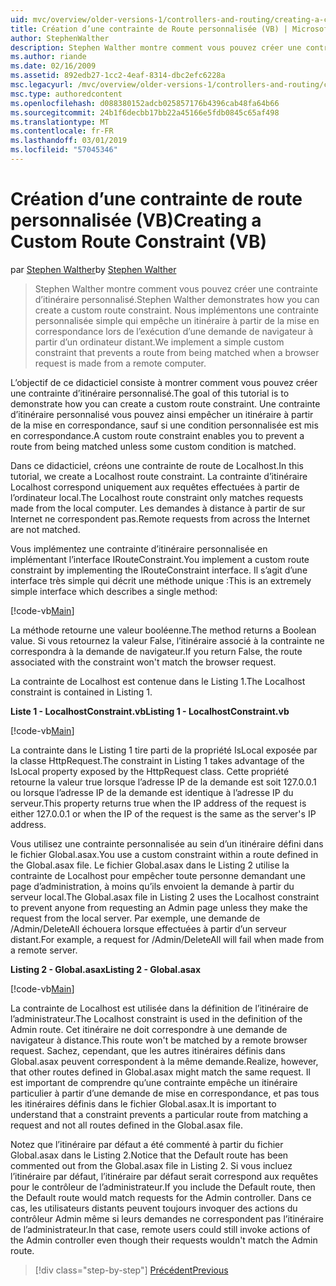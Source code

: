 ```yaml
---
uid: mvc/overview/older-versions-1/controllers-and-routing/creating-a-custom-route-constraint-vb
title: Création d’une contrainte de Route personnalisée (VB) | Microsoft Docs
author: StephenWalther
description: Stephen Walther montre comment vous pouvez créer une contrainte d’itinéraire personnalisé. Nous implémentons un simple contrainte personnalisée qui empêche un itinéraire mis en correspondance w...
ms.author: riande
ms.date: 02/16/2009
ms.assetid: 892edb27-1cc2-4eaf-8314-dbc2efc6228a
msc.legacyurl: /mvc/overview/older-versions-1/controllers-and-routing/creating-a-custom-route-constraint-vb
msc.type: authoredcontent
ms.openlocfilehash: d088380152adcb025857176b4396cab48fa64b66
ms.sourcegitcommit: 24b1f6decbb17bb22a45166e5fdb0845c65af498
ms.translationtype: MT
ms.contentlocale: fr-FR
ms.lasthandoff: 03/01/2019
ms.locfileid: "57045346"
---
```

<a name="creating-a-custom-route-constraint-vb"></a><span data-ttu-id="cfecc-104">Création d’une contrainte de route personnalisée (VB)</span><span class="sxs-lookup"><span data-stu-id="cfecc-104">Creating a Custom Route Constraint (VB)</span></span>
====================
<span data-ttu-id="cfecc-105">par [Stephen Walther](https://github.com/StephenWalther)</span><span class="sxs-lookup"><span data-stu-id="cfecc-105">by [Stephen Walther](https://github.com/StephenWalther)</span></span>

> <span data-ttu-id="cfecc-106">Stephen Walther montre comment vous pouvez créer une contrainte d’itinéraire personnalisé.</span><span class="sxs-lookup"><span data-stu-id="cfecc-106">Stephen Walther demonstrates how you can create a custom route constraint.</span></span> <span data-ttu-id="cfecc-107">Nous implémentons une contrainte personnalisée simple qui empêche un itinéraire à partir de la mise en correspondance lors de l’exécution d’une demande de navigateur à partir d’un ordinateur distant.</span><span class="sxs-lookup"><span data-stu-id="cfecc-107">We implement a simple custom constraint that prevents a route from being matched when a browser request is made from a remote computer.</span></span>


<span data-ttu-id="cfecc-108">L’objectif de ce didacticiel consiste à montrer comment vous pouvez créer une contrainte d’itinéraire personnalisé.</span><span class="sxs-lookup"><span data-stu-id="cfecc-108">The goal of this tutorial is to demonstrate how you can create a custom route constraint.</span></span> <span data-ttu-id="cfecc-109">Une contrainte d’itinéraire personnalisé vous pouvez ainsi empêcher un itinéraire à partir de la mise en correspondance, sauf si une condition personnalisée est mis en correspondance.</span><span class="sxs-lookup"><span data-stu-id="cfecc-109">A custom route constraint enables you to prevent a route from being matched unless some custom condition is matched.</span></span>

<span data-ttu-id="cfecc-110">Dans ce didacticiel, créons une contrainte de route de Localhost.</span><span class="sxs-lookup"><span data-stu-id="cfecc-110">In this tutorial, we create a Localhost route constraint.</span></span> <span data-ttu-id="cfecc-111">La contrainte d’itinéraire Localhost correspond uniquement aux requêtes effectuées à partir de l’ordinateur local.</span><span class="sxs-lookup"><span data-stu-id="cfecc-111">The Localhost route constraint only matches requests made from the local computer.</span></span> <span data-ttu-id="cfecc-112">Les demandes à distance à partir de sur Internet ne correspondent pas.</span><span class="sxs-lookup"><span data-stu-id="cfecc-112">Remote requests from across the Internet are not matched.</span></span>

<span data-ttu-id="cfecc-113">Vous implémentez une contrainte d’itinéraire personnalisée en implémentant l’interface IRouteConstraint.</span><span class="sxs-lookup"><span data-stu-id="cfecc-113">You implement a custom route constraint by implementing the IRouteConstraint interface.</span></span> <span data-ttu-id="cfecc-114">Il s’agit d’une interface très simple qui décrit une méthode unique :</span><span class="sxs-lookup"><span data-stu-id="cfecc-114">This is an extremely simple interface which describes a single method:</span></span>

[!code-vb[Main](creating-a-custom-route-constraint-vb/samples/sample1.vb)]

<span data-ttu-id="cfecc-115">La méthode retourne une valeur booléenne.</span><span class="sxs-lookup"><span data-stu-id="cfecc-115">The method returns a Boolean value.</span></span> <span data-ttu-id="cfecc-116">Si vous retournez la valeur False, l’itinéraire associé à la contrainte ne correspondra à la demande de navigateur.</span><span class="sxs-lookup"><span data-stu-id="cfecc-116">If you return False, the route associated with the constraint won't match the browser request.</span></span>

<span data-ttu-id="cfecc-117">La contrainte de Localhost est contenue dans le Listing 1.</span><span class="sxs-lookup"><span data-stu-id="cfecc-117">The Localhost constraint is contained in Listing 1.</span></span>

<span data-ttu-id="cfecc-118">**Liste 1 - LocalhostConstraint.vb**</span><span class="sxs-lookup"><span data-stu-id="cfecc-118">**Listing 1 - LocalhostConstraint.vb**</span></span>

[!code-vb[Main](creating-a-custom-route-constraint-vb/samples/sample2.vb)]

<span data-ttu-id="cfecc-119">La contrainte dans le Listing 1 tire parti de la propriété IsLocal exposée par la classe HttpRequest.</span><span class="sxs-lookup"><span data-stu-id="cfecc-119">The constraint in Listing 1 takes advantage of the IsLocal property exposed by the HttpRequest class.</span></span> <span data-ttu-id="cfecc-120">Cette propriété retourne la valeur true lorsque l’adresse IP de la demande est soit 127.0.0.1 ou lorsque l’adresse IP de la demande est identique à l’adresse IP du serveur.</span><span class="sxs-lookup"><span data-stu-id="cfecc-120">This property returns true when the IP address of the request is either 127.0.0.1 or when the IP of the request is the same as the server's IP address.</span></span>

<span data-ttu-id="cfecc-121">Vous utilisez une contrainte personnalisée au sein d’un itinéraire défini dans le fichier Global.asax.</span><span class="sxs-lookup"><span data-stu-id="cfecc-121">You use a custom constraint within a route defined in the Global.asax file.</span></span> <span data-ttu-id="cfecc-122">Le fichier Global.asax dans le Listing 2 utilise la contrainte de Localhost pour empêcher toute personne demandant une page d’administration, à moins qu’ils envoient la demande à partir du serveur local.</span><span class="sxs-lookup"><span data-stu-id="cfecc-122">The Global.asax file in Listing 2 uses the Localhost constraint to prevent anyone from requesting an Admin page unless they make the request from the local server.</span></span> <span data-ttu-id="cfecc-123">Par exemple, une demande de /Admin/DeleteAll échouera lorsque effectuées à partir d’un serveur distant.</span><span class="sxs-lookup"><span data-stu-id="cfecc-123">For example, a request for /Admin/DeleteAll will fail when made from a remote server.</span></span>

<span data-ttu-id="cfecc-124">**Listing 2 - Global.asax**</span><span class="sxs-lookup"><span data-stu-id="cfecc-124">**Listing 2 - Global.asax**</span></span>

[!code-vb[Main](creating-a-custom-route-constraint-vb/samples/sample3.vb)]

<span data-ttu-id="cfecc-125">La contrainte de Localhost est utilisée dans la définition de l’itinéraire de l’administrateur.</span><span class="sxs-lookup"><span data-stu-id="cfecc-125">The Localhost constraint is used in the definition of the Admin route.</span></span> <span data-ttu-id="cfecc-126">Cet itinéraire ne doit correspondre à une demande de navigateur à distance.</span><span class="sxs-lookup"><span data-stu-id="cfecc-126">This route won't be matched by a remote browser request.</span></span> <span data-ttu-id="cfecc-127">Sachez, cependant, que les autres itinéraires définis dans Global.asax peuvent correspondent à la même demande.</span><span class="sxs-lookup"><span data-stu-id="cfecc-127">Realize, however, that other routes defined in Global.asax might match the same request.</span></span> <span data-ttu-id="cfecc-128">Il est important de comprendre qu’une contrainte empêche un itinéraire particulier à partir d’une demande de mise en correspondance, et pas tous les itinéraires définis dans le fichier Global.asax.</span><span class="sxs-lookup"><span data-stu-id="cfecc-128">It is important to understand that a constraint prevents a particular route from matching a request and not all routes defined in the Global.asax file.</span></span>

<span data-ttu-id="cfecc-129">Notez que l’itinéraire par défaut a été commenté à partir du fichier Global.asax dans le Listing 2.</span><span class="sxs-lookup"><span data-stu-id="cfecc-129">Notice that the Default route has been commented out from the Global.asax file in Listing 2.</span></span> <span data-ttu-id="cfecc-130">Si vous incluez l’itinéraire par défaut, l’itinéraire par défaut serait correspond aux requêtes pour le contrôleur de l’administrateur.</span><span class="sxs-lookup"><span data-stu-id="cfecc-130">If you include the Default route, then the Default route would match requests for the Admin controller.</span></span> <span data-ttu-id="cfecc-131">Dans ce cas, les utilisateurs distants peuvent toujours invoquer des actions du contrôleur Admin même si leurs demandes ne correspondent pas l’itinéraire de l’administrateur.</span><span class="sxs-lookup"><span data-stu-id="cfecc-131">In that case, remote users could still invoke actions of the Admin controller even though their requests wouldn't match the Admin route.</span></span>

> [!div class="step-by-step"]
> [<span data-ttu-id="cfecc-132">Précédent</span><span class="sxs-lookup"><span data-stu-id="cfecc-132">Previous</span></span>](creating-a-route-constraint-vb.md)
